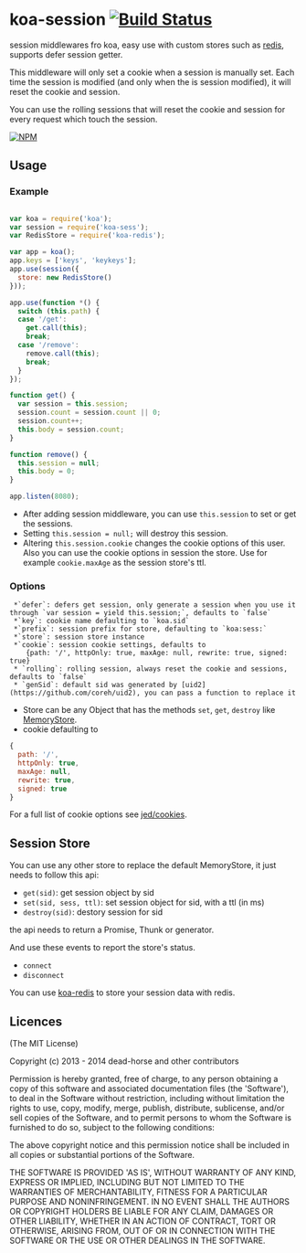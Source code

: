 koa-session [![Build Status](https://secure.travis-ci.org/koajs/koa-session.svg)](http://travis-ci.org/koajs/koa-session)
=========

session middlewares fro koa, easy use with custom stores such as [redis](https://github.com/koajs/koa-redis), supports defer session getter.

This middleware will only set a cookie when a session is manually set. Each time the session is modified (and only when the is session modified), it will reset the cookie and session.

You can use the rolling sessions that will reset the cookie and session for every request which touch the session.

[![NPM](https://nodei.co/npm/koa-sess.png?downloads=true)](https://nodei.co/npm/koa-sess/)

## Usage

### Example

```js

var koa = require('koa');
var session = require('koa-sess');
var RedisStore = require('koa-redis');

var app = koa();
app.keys = ['keys', 'keykeys'];
app.use(session({
  store: new RedisStore()
}));

app.use(function *() {
  switch (this.path) {
  case '/get':
    get.call(this);
    break;
  case '/remove':
    remove.call(this);
    break;
  }
});

function get() {
  var session = this.session;
  session.count = session.count || 0;
  session.count++;
  this.body = session.count;
}

function remove() {
  this.session = null;
  this.body = 0;
}

app.listen(8080);
```

* After adding session middleware, you can use `this.session` to set or get the sessions.
* Setting `this.session = null;` will destroy this session.
* Altering `this.session.cookie` changes the cookie options of this user. Also you can use the cookie options in session the store. Use for example `cookie.maxAge` as the session store's ttl.

### Options

```
 *`defer`: defers get session, only generate a session when you use it through `var session = yield this.session;`, defaults to `false`
 *`key`: cookie name defaulting to `koa.sid`
 *`prefix`: session prefix for store, defaulting to `koa:sess:`
 *`store`: session store instance
 *`cookie`: session cookie settings, defaults to
    {path: '/', httpOnly: true, maxAge: null, rewrite: true, signed: true}
 * `rolling`: rolling session, always reset the cookie and sessions, defaults to `false`
 * `genSid`: default sid was generated by [uid2](https://github.com/coreh/uid2), you can pass a function to replace it
 ```

* Store can be any Object that has the methods `set`, `get`, `destroy` like  [MemoryStore](https://github.com/koajs/koa-session/blob/master/lib/store.js).
* cookie defaulting to

```js
{
  path: '/',
  httpOnly: true,
  maxAge: null,
  rewrite: true,
  signed: true
}
```

For a full list of cookie options see [jed/cookies](https://github.com/jed/cookies#cookiesset-name--value---options--).

## Session Store

You can use any other store to replace the default MemoryStore, it just needs to follow this api:

* `get(sid)`: get session object by sid
* `set(sid, sess, ttl)`: set session object for sid, with a ttl (in ms)
* `destroy(sid)`: destory session for sid

the api needs to return a Promise, Thunk or generator.

And use these events to report the store's status.

* `connect`
* `disconnect`

You can use [koa-redis](https://github.com/koajs/koa-redis) to store your session data with redis.

## Licences
(The MIT License)

Copyright (c) 2013 - 2014 dead-horse and other contributors

Permission is hereby granted, free of charge, to any person obtaining a copy of this software and associated documentation files (the 'Software'), to deal in the Software without restriction, including without limitation the rights to use, copy, modify, merge, publish, distribute, sublicense, and/or sell copies of the Software, and to permit persons to whom the Software is furnished to do so, subject to the following conditions:

The above copyright notice and this permission notice shall be included in all copies or substantial portions of the Software.

THE SOFTWARE IS PROVIDED 'AS IS', WITHOUT WARRANTY OF ANY KIND, EXPRESS OR IMPLIED, INCLUDING BUT NOT LIMITED TO THE WARRANTIES OF MERCHANTABILITY, FITNESS FOR A PARTICULAR PURPOSE AND NONINFRINGEMENT. IN NO EVENT SHALL THE AUTHORS OR COPYRIGHT HOLDERS BE LIABLE FOR ANY CLAIM, DAMAGES OR OTHER LIABILITY, WHETHER IN AN ACTION OF CONTRACT, TORT OR OTHERWISE, ARISING FROM, OUT OF OR IN CONNECTION WITH THE SOFTWARE OR THE USE OR OTHER DEALINGS IN THE SOFTWARE.
